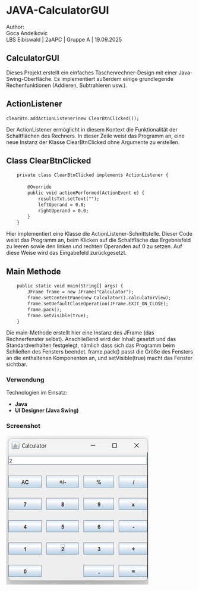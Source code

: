 # JAVA-CalculatorGUI
Author: <br />Goca Andelkovic<br />
LBS Eibiswald | 2aAPC | Gruppe A |  19.09.2025 

## CalculatorGUI
Dieses Projekt erstellt ein einfaches Taschenrechner-Design mit einer Java-Swing-Oberfläche. 
Es implementiert außerdem einige grundlegende Rechenfunktionen (Addieren, Subtrahieren usw.).

## ActionListener
```
clearBtn.addActionListener(new ClearBtnClicked());
```
Der ActionListener ermöglicht in diesem Kontext die Funktionalität der Schaltflächen des Rechners. 
In dieser Zeile weist das Programm an, eine neue Instanz der Klasse ClearBtnClicked ohne Argumente zu erstellen.

## Class ClearBtnClicked
```
    private class ClearBtnClicked implements ActionListener {

        @Override
        public void actionPerformed(ActionEvent e) {
            resultsTxt.setText("");
            leftOperand = 0.0;
            rightOperand = 0.0;
        }
    }
```
Hier implementiert eine Klasse die ActionListener-Schnittstelle.
Dieser Code weist das Programm an, beim Klicken auf die Schaltfläche das Ergebnisfeld zu leeren sowie den linken und rechten Operanden auf 0 zu setzen.
Auf diese Weise wird das Eingabefeld zurückgesetzt.

## Main Methode
```
    public static void main(String[] args) {
        JFrame frame = new JFrame("Calculator");
        frame.setContentPane(new Calculator().calculatorView);
        frame.setDefaultCloseOperation(JFrame.EXIT_ON_CLOSE);
        frame.pack();
        frame.setVisible(true);
    }
```
Die main-Methode erstellt hier eine Instanz des JFrame (das Rechnerfenster selbst).
Anschließend wird der Inhalt gesetzt und das Standardverhalten festgelegt, 
nämlich dass sich das Programm beim Schließen des Fensters beendet.
frame.pack() passt die Größe des Fensters an die enthaltenen Komponenten an, 
und setVisible(true) macht das Fenster sichtbar.

### Verwendung
Technologien im Einsatz:<br />
- **Java**
- **UI Designer (Java Swing)**

### Screenshot
![alt text](https://github.com/dannyfox9898/CalculatorGUI/blob/main/output.png)